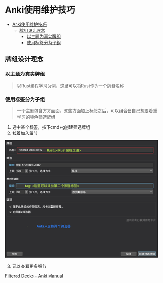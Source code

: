 # Anki使用维护技巧

<!--ts-->
* [Anki使用维护技巧](#anki使用维护技巧)
   * [牌组设计理念](#牌组设计理念)
      * [以主题为真实牌组](#以主题为真实牌组)
      * [使用标签分为子组](#使用标签分为子组)

<!-- Created by https://github.com/ekalinin/github-markdown-toc -->
<!-- Added by: runner, at: Thu Sep 22 13:00:29 UTC 2022 -->

<!--te-->

## 牌组设计理念

### 以主题为真实牌组

> 以Rust编程学习为例，这里可以将Rust作为一个牌组名称

### 使用标签分为子组

> 一个主题包含方方面面，这些方面加上标签之后，可以组合出自己想要着重学习的特色筛选牌组

1. 选中某个标签，按下cmd+g创建筛选牌组
2. 接着加入细节

<img src="https://raw.githubusercontent.com/KuanHsiaoKuo/writing_materials/main/imgs/CleanShot%202022-09-16%20at%2020.13.58%402x.png" alt="CleanShot 2022-09-16 at 20.13.58@2x" style="zoom:50%;" />

3. 可以查看更多细节

[Filtered Decks - Anki Manual](https://docs.ankiweb.net/filtered-decks.html)